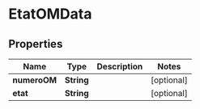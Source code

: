 

# EtatOMData


## Properties

| Name | Type | Description | Notes |
|------------ | ------------- | ------------- | -------------|
|**numeroOM** | **String** |  |  [optional] |
|**etat** | **String** |  |  [optional] |



